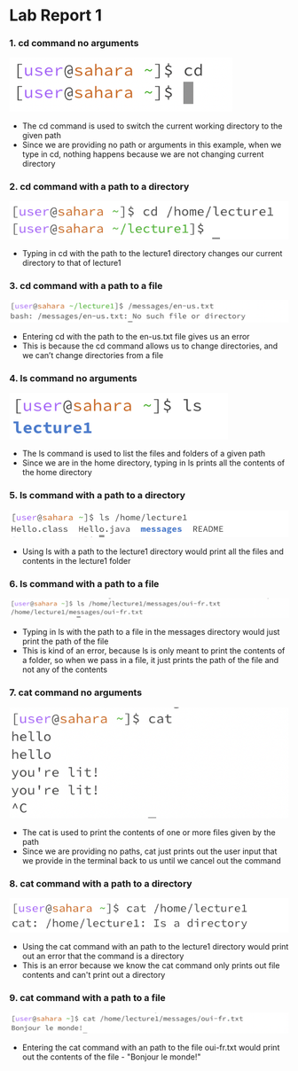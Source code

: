 # Lab Report 1 # 

### 1. cd command no arguments ###
![Image](cd.png)

* The cd command is used to switch the current working directory to the given path
* Since we are providing no path or arguments in this example, when we type in cd, nothing happens because we are not changing current directory


### 2. cd command with a path to a directory ###
![Image](cddirectory.png)

* Typing in cd with the path to the lecture1 directory changes our current directory to that of lecture1


### 3. cd command with a path to a file ###
![Image](cdfile.png)

* Entering cd with the path to the en-us.txt file gives us an error
* This is because the cd command allows us to change directories, and we can’t change directories from a file

### 4. ls command no arguments ###
![Image](ls.png)

* The ls command is used to list the files and folders of a given path
* Since we are in the home directory, typing in ls prints all the contents of the home directory

### 5. ls command with a path to a directory ###
![Image](lsdirectory.png)

* Using ls with a path to the lecture1 directory would print all the files and contents in the lecture1 folder
  
### 6. ls command with a path to a file ###
![Image](lsfile.png)

* Typing in ls with the path to a file in the messages directory would just print the path of the file
* This is kind of an error, because ls is only meant to print the contents of a folder, so when we pass in a file, it just prints the path of the file and not any of the contents

### 7. cat command no arguments ###
![Image](cat.png)

* The cat is used to print the contents of one or more files given by the path
* Since we are providing no paths, cat just prints out the user input that we provide in the terminal back to us until we cancel out the command 

### 8. cat command with a path to a directory ###
![Image](catdirectory.png)

* Using the cat command with an path to the lecture1 directory would print out an error that the command is a directory
* This is an error because we know the cat command only prints out file contents and can't print out a directory 

### 9. cat command with a path to a file ###
![Image](catfile.png)

* Entering the cat command with an path to the file oui-fr.txt would print out the contents of the file - "Bonjour le monde!"
